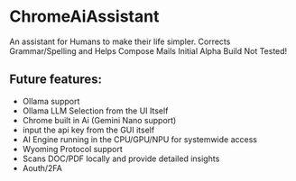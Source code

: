 # ChromeAiAssistant
An assistant for Humans to make their life simpler. Corrects Grammar/Spelling and Helps Compose Mails
Initial Alpha Build
Not Tested!


## Future features:

- Ollama support
- Ollama LLM Selection from the UI Itself 
- Chrome built in Ai (Gemini Nano support)
- input the api key from the GUI itself
- AI Engine running in the CPU/GPU/NPU for systemwide access
- Wyoming Protocol support
- Scans DOC/PDF locally and provide detailed insights
- Aouth/2FA
